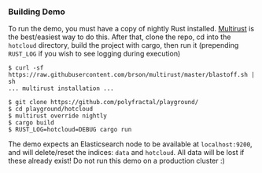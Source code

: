 
### Building Demo

To run the demo, you must have a copy of nightly Rust installed.  [Multirust](https://github.com/brson/multirust) is the
best/easiest way to do this.  After that, clone the repo, cd into the `hotcloud` directory,
build the project with cargo, then run it (prepending `RUST_LOG` if you wish to see logging
during execution)

```
$ curl -sf https://raw.githubusercontent.com/brson/multirust/master/blastoff.sh | sh
... multirust installation ...

$ git clone https://github.com/polyfractal/playground/
$ cd playground/hotcloud
$ multirust override nightly
$ cargo build
$ RUST_LOG=hotcloud=DEBUG cargo run
```

The demo expects an Elasticsearch node to be available at `localhost:9200`, and will
delete/reset the indices: `data` and `hotcloud`.  All data will be lost if these already
exist!  Do not run this demo on a production cluster :)
